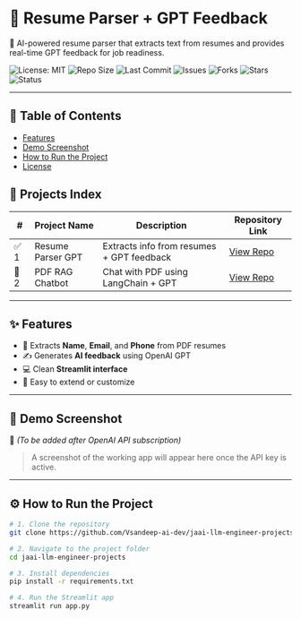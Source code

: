 # 📄 Resume Parser + GPT Feedback

🚀 AI-powered resume parser that extracts text from resumes and provides real-time GPT feedback for job readiness.

![License: MIT](https://img.shields.io/badge/License-MIT-yellow.svg)
![Repo Size](https://img.shields.io/github/repo-size/Vsandeep-ai-dev/jaai-llm-engineer-projects)
![Last Commit](https://img.shields.io/github/last-commit/Vsandeep-ai-dev/jaai-llm-engineer-projects)
![Issues](https://img.shields.io/github/issues/Vsandeep-ai-dev/jaai-llm-engineer-projects)
![Forks](https://img.shields.io/github/forks/Vsandeep-ai-dev/jaai-llm-engineer-projects?style=social)
![Stars](https://img.shields.io/github/stars/Vsandeep-ai-dev/jaai-llm-engineer-projects?style=social)
![Status](https://img.shields.io/badge/project-active-brightgreen)

---

## 📑 Table of Contents
- [Features](#features)
- [Demo Screenshot](#demo-screenshot)
- [How to Run the Project](#how-to-run-the-project)
- [License](#license)
## 📂 Projects Index

| #  | Project Name             | Description                             | Repository Link |
|----|--------------------------|-----------------------------------------|------------------|
| ✅ 1 | Resume Parser GPT       | Extracts info from resumes + GPT feedback | [View Repo](https://github.com/Vsandeep-ai-dev/jaai-llm-engineer-projects/tree/main/resume-parser-gpt) |
| 🧠 2 | PDF RAG Chatbot | Chat with PDF using LangChain + GPT | [View Repo](https://github.com/Vsandeep-ai-dev/pdf-rag-chatbot) |


---

## ✨ Features
- 🧠 Extracts **Name**, **Email**, and **Phone** from PDF resumes  
- ✍️ Generates **AI feedback** using OpenAI GPT  
- 💻 Clean **Streamlit interface**  
- 🔧 Easy to extend or customize  

---

## 📸 Demo Screenshot

📌 *(To be added after OpenAI API subscription)*  
> A screenshot of the working app will appear here once the API key is active.

---

## ⚙️ How to Run the Project

```bash
# 1. Clone the repository
git clone https://github.com/Vsandeep-ai-dev/jaai-llm-engineer-projects.git

# 2. Navigate to the project folder
cd jaai-llm-engineer-projects

# 3. Install dependencies
pip install -r requirements.txt

# 4. Run the Streamlit app
streamlit run app.py
